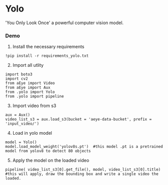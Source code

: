 # Yolo

'You Only Look Once' a powerful computer vision model.

### **Demo**

1. Install the necessary requirements

```console
!pip install -r requirements_yolo.txt
```

2. Import all utlity

```console
import boto3
import cv2
from aEye import Video
from aEye import Aux
from .yolo import Yolo
from .yolo import pipeline
```

3. Import video from s3

```console
aux = Aux()
video_list_s3 = aux.load_s3(bucket = 'aeye-data-bucket', prefix = 'input_video/')
```

4. Load in yolo model

```console
model = Yolo()
model.load_model_weight('yolov8s.pt')  #this model .pt is a pretrained model from yolov8 to detect 80 objects
```

5. Apply the model on the loaded video

```console
pipeline( video_list_s3[0].get_file(), model, video_list_s3[0].title)
#this will apply, draw the bounding box and write a single video the loaded.
```
